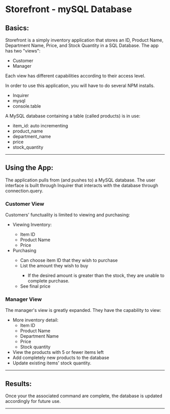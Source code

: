 <h1>Storefront - mySQL Database</h1>
<h2>Basics:</h2>
<p>Storefront is a simply inventory application that stores an ID, Product Name, Department Name, Price, and Stock Quantity in a SQL Database. The app has two "views":</p>
<ul>
 <li>Customer</li>
 <li>Manager</li>
</ul>
<p>Each view has different capabilities according to their access level.</p>

<p>In order to use this application, you will have to do several NPM installs.</p>
<ul>
  <li>Inquirer</li>
  <li>mysql</li>
  <li>console.table</li>
</ul>
<p>A MySQL database containing a table (called products) is in use:</p>
    <ul>
        <li>item_id: auto incrementing</li>
        <li>product_name</li>
        <li>department_name</li>
        <li>price</li>
        <li>stock_quantity</li>
    </ul>

--------------------------------------------------------------------------------------------------------

<h2>Using the App:</h2>
<p>The application pulls from (and pushes to) a MySQL database. The user interface is built through Inquirer that interacts with the database through connection.query.</p>

<h3>Customer View</h3>
<p>Customers' functuality is limited to viewing and purchasing:</p>
    <ul>
        <li>Viewing Inventory:</li>
            <ul>
                <li>Item ID</li>
                <li>Product Name</li>
                <li>Price</li>
            </ul>
        <li>Purchasing</li>
            <ul>
                <li>Can choose item ID that they wish to purchase</li>
                <li>List the amount they wish to buy</li>
                    <ul><li>If the desired amount is greater than the stock, they are unable to complete purchase.</li></ul>
                <li>See final price</li>
            </ul>
    </ul>

<h3>Manager View</h3>
<p>The manager's view is greatly expanded. They have the capability to view:</p>
    <ul>
        <li>More inventory detail:
            <ul>
                <li>Item ID</li>
                <li>Product Name</li>
                <li>Department Name</li>
                <li>Price</li>
                <li>Stock quantity</li>
            </ul>
        <li>View the products with 5 or fewer items left</li>
        <li>Add completely new products to the database</li>
        <li> Update existing items' stock quantity.</li>
    </ul>

--------------------------------------------------------------------------------------------------------

<h2>Results:</h2>
<p>Once your the associated command are complete, the database is updated accordingly for future use.</p>

--------------------------------------------------------------------------------------------------------